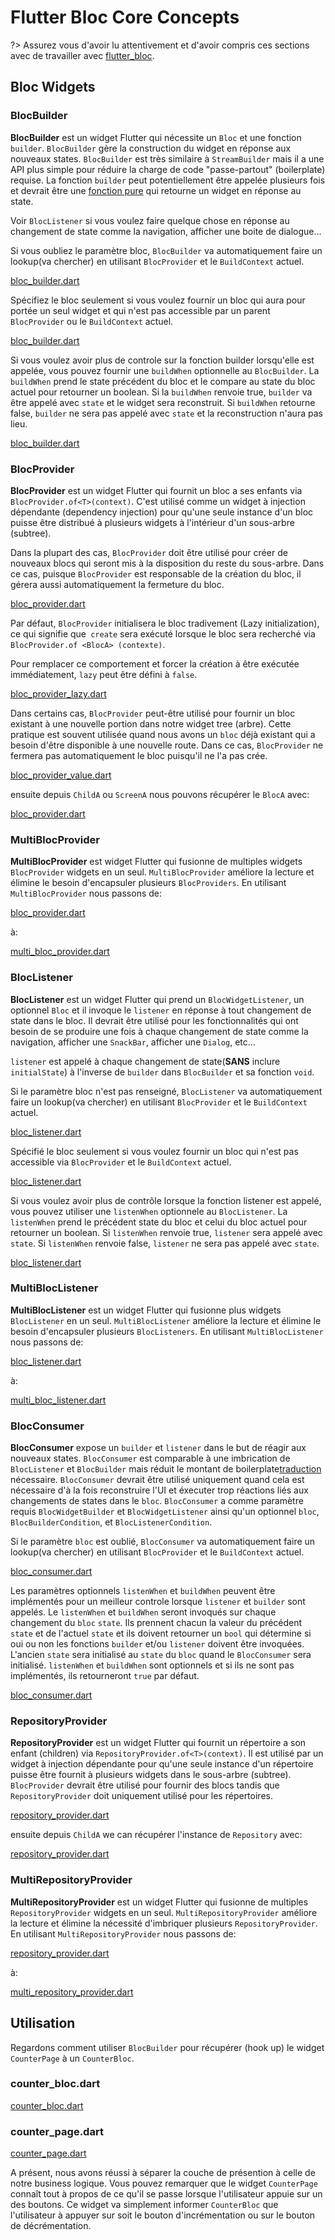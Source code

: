 # Flutter Bloc Core Concepts

?> Assurez vous d'avoir lu attentivement et d'avoir compris ces sections avec de travailler avec [flutter_bloc](https://pub.dev/packages/flutter_bloc).

## Bloc Widgets

### BlocBuilder

**BlocBuilder** est un widget Flutter qui nécessite un `Bloc` et une fonction `builder`. `BlocBuilder` gère la construction du widget en réponse aux nouveaux states. `BlocBuilder` est très similaire à `StreamBuilder` mais il a une API plus simple pour réduire la charge de code "passe-partout" (boilerplate) requise. La fonction `builder` peut potentiellement être appelée plusieurs fois et devrait être une [fonction pure](https://en.wikipedia.org/wiki/Pure_function) qui retourne un widget en réponse au state.

Voir `BlocListener` si vous voulez faire quelque chose en réponse au changement de state comme la navigation, afficher une boite de dialogue...

Si vous oubliez le paramètre bloc, `BlocBuilder` va automatiquement faire un lookup(va chercher) en utilisant `BlocProvider` et le `BuildContext` actuel.

[bloc_builder.dart](../_snippets/flutter_bloc_core_concepts/bloc_builder.dart.md ':include')

Spécifiez le bloc seulement si vous voulez fournir un bloc qui aura pour portée un seul widget et qui n'est pas accessible par un parent `BlocProvider` ou le `BuildContext` actuel.

[bloc_builder.dart](../_snippets/flutter_bloc_core_concepts/bloc_builder_explicit_bloc.dart.md ':include')

Si vous voulez avoir plus de controle sur la fonction builder lorsqu'elle est appelée, vous pouvez fournir une `buildWhen` optionnelle au `BlocBuilder`. La `buildWhen` prend le state précédent du bloc et le compare au state du bloc actuel pour retourner un boolean. Si la `buildWhen` renvoie true, `builder` va être appelé avec `state` et le widget sera reconstruit. Si `buildWhen` retourne false, `builder` ne sera pas appelé avec `state` et la reconstruction n'aura pas lieu.

[bloc_builder.dart](../_snippets/flutter_bloc_core_concepts/bloc_builder_condition.dart.md ':include')

### BlocProvider

**BlocProvider** est un widget Flutter qui fournit un bloc a ses enfants via `BlocProvider.of<T>(context)`. C'est utilisé comme un widget à injection dépendante (dependency injection) pour qu'une seule instance d'un bloc puisse être distribué à plusieurs widgets à l'intérieur d'un sous-arbre (subtree).

Dans la plupart des cas, `BlocProvider` doit être utilisé pour créer de nouveaux blocs qui seront mis à la disposition du reste du sous-arbre. Dans ce cas, puisque `BlocProvider` est responsable de la création du bloc, il gérera aussi automatiquement la fermeture du bloc.

[bloc_provider.dart](../_snippets/flutter_bloc_core_concepts/bloc_provider.dart.md ':include')

Par défaut, `BlocProvider` initialisera le bloc tradivement (Lazy initialization), ce qui signifie que` create` sera exécuté lorsque le bloc sera recherché via `BlocProvider.of <BlocA> (contexte)`.

Pour remplacer ce comportement et forcer la création à être exécutée immédiatement, `lazy` peut être défini à `false`.

[bloc_provider_lazy.dart](_snippets/flutter_bloc_core_concepts/bloc_provider_lazy.dart.md ':include')

Dans certains cas, `BlocProvider` peut-être utilisé pour fournir un bloc existant à une nouvelle portion dans notre widget tree (arbre). Cette pratique est souvent utilisée quand nous avons un `bloc` déjà existant qui a besoin d'être disponible à une nouvelle route. Dans ce cas, `BlocProvider` ne fermera pas automatiquement le bloc puisqu'il ne l'a pas crée.

[bloc_provider_value.dart](../_snippets/flutter_bloc_core_concepts/bloc_provider_value.dart.md ':include')

ensuite depuis `ChildA` ou `ScreenA` nous pouvons récupérer le `BlocA` avec:

[bloc_provider.dart](../_snippets/flutter_bloc_core_concepts/bloc_provider_lookup.dart.md ':include')

### MultiBlocProvider

**MultiBlocProvider** est widget Flutter qui fusionne de multiples widgets `BlocProvider` widgets en un seul.
`MultiBlocProvider` améliore la lecture et élimine le besoin d'encapsuler plusieurs `BlocProviders`.
En utilisant `MultiBlocProvider` nous passons de:

[bloc_provider.dart](../_snippets/flutter_bloc_core_concepts/nested_bloc_provider.dart.md ':include')

à:

[multi_bloc_provider.dart](../_snippets/flutter_bloc_core_concepts/multi_bloc_provider.dart.md ':include')

### BlocListener

**BlocListener** est un widget Flutter qui prend un `BlocWidgetListener`, un optionnel `Bloc` et il invoque le `listener` en réponse à tout changement de state dans le bloc. Il devrait être utilisé pour les fonctionnalités qui ont besoin de se produire une fois à chaque changement de state comme la navigation, afficher une `SnackBar`, afficher une `Dialog`, etc...

`listener` est appelé à chaque changement de state(**SANS** inclure `initialState`) à l'inverse de `builder` dans `BlocBuilder` et sa fonction `void`.

Si le paramètre bloc n'est pas renseigné, `BlocListener` va automatiquement faire un lookup(va chercher) en utilisant `BlocProvider` et le `BuildContext` actuel.

[bloc_listener.dart](../_snippets/flutter_bloc_core_concepts/bloc_listener.dart.md ':include')

Spécifié le bloc seulement si vous voulez fournir un bloc qui n'est pas accessible via `BlocProvider` et le `BuildContext` actuel.

[bloc_listener.dart](../_snippets/flutter_bloc_core_concepts/bloc_listener_explicit_bloc.dart.md ':include')

Si vous voulez avoir plus de contrôle lorsque la fonction listener est appelé, vous pouvez utiliser une `listenWhen` optionnele au `BlocListener`. La `listenWhen` prend le précédent state du bloc et celui du bloc actuel pour retourner un boolean. Si `listenWhen` renvoie true, `listener` sera appelé avec `state`. Si `listenWhen` renvoie false, `listener` ne sera pas appelé avec `state`.

[bloc_listener.dart](../_snippets/flutter_bloc_core_concepts/bloc_listener_condition.dart.md ':include')

### MultiBlocListener

**MultiBlocListener** est un widget Flutter qui fusionne plus widgets `BlocListener` en un seul.
`MultiBlocListener` améliore la lecture et élimine le besoin d'encapsuler plusieurs `BlocListeners`.
En utilisant `MultiBlocListener` nous passons de:

[bloc_listener.dart](../_snippets/flutter_bloc_core_concepts/nested_bloc_listener.dart.md ':include')

à:

[multi_bloc_listener.dart](../_snippets/flutter_bloc_core_concepts/multi_bloc_listener.dart.md ':include')

### BlocConsumer

**BlocConsumer** expose un `builder` et `listener` dans le but de réagir aux nouveaux states. `BlocConsumer` est comparable à une imbrication de `BlocListener` et `BlocBuilder` mais réduit le montant de boilerplate[traduction](https://www.google.com/search?q=boilerplate+IT&rlz=1C1CHBF_frFR865FR865&oq=boilerp&aqs=chrome.0.69i59l2j69i57j0l5.46422j1j4&sourceid=chrome&ie=UTF-8) nécessaire. `BlocConsumer` devrait être utilisé uniquement quand cela est nécessaire d'à la fois reconstruire l'UI et éxecuter trop réactions liés aux changements de states dans le `bloc`. `BlocConsumer` a comme paramètre requis `BlocWidgetBuilder` et `BlocWidgetListener` ainsi qu'un optionnel `bloc`, `BlocBuilderCondition`, et `BlocListenerCondition`.

Si le paramètre `bloc` est oublié, `BlocConsumer` va automatiquement faire un lookup(va chercher) en utilisant `BlocProvider` et le `BuildContext` actuel.

[bloc_consumer.dart](../_snippets/flutter_bloc_core_concepts/bloc_consumer.dart.md ':include')

Les paramètres optionnels `listenWhen` et `buildWhen` peuvent être implémentés pour un meilleur controle lorsque `listener` et `builder` sont appelés. Le `listenWhen` et `buildWhen` seront invoqués sur chaque changement du `bloc` `state`. Ils prennent chacun la valeur du précédent `state` et de l'actuel `state` et ils doivent retourner un `bool` qui détermine si oui ou non les fonctions `builder` et/ou `listener` doivent être invoquées. L'ancien `state` sera initialisé au `state` du `bloc` quand le `BlocConsumer` sera initialisé. `listenWhen` et `buildWhen` sont optionnels et si ils ne sont pas implémentés, ils retourneront `true` par défaut.

[bloc_consumer.dart](../_snippets/flutter_bloc_core_concepts/bloc_consumer_condition.dart.md ':include')

### RepositoryProvider

**RepositoryProvider** est un widget Flutter qui fournit un répertoire a son enfant (children) via `RepositoryProvider.of<T>(context)`. Il est utilisé par un widget à injection dépendante pour qu'une seule instance d'un répertoire puisse être fournit à plusieurs widgets dans le sous-arbre (subtree). `BlocProvider` devrait être utilisé pour fournir des blocs tandis que `RepositoryProvider` doit uniquement utilisé pour les répertoires.

[repository_provider.dart](../_snippets/flutter_bloc_core_concepts/repository_provider.dart.md ':include')

ensuite depuis `ChildA` we can récupérer l'instance de `Repository` avec:

[repository_provider.dart](../_snippets/flutter_bloc_core_concepts/repository_provider_lookup.dart.md ':include')

### MultiRepositoryProvider

**MultiRepositoryProvider** est un widget Flutter qui fusionne de multiples `RepositoryProvider` widgets en un seul.
`MultiRepositoryProvider` améliore la lecture et élimine la nécessité d'imbriquer plusieurs `RepositoryProvider`.
En utilisant `MultiRepositoryProvider` nous passons de:

[repository_provider.dart](../_snippets/flutter_bloc_core_concepts/nested_repository_provider.dart.md ':include')

à:

[multi_repository_provider.dart](../_snippets/flutter_bloc_core_concepts/multi_repository_provider.dart.md ':include')

## Utilisation

Regardons comment utiliser `BlocBuilder` pour récupérer (hook up) le widget `CounterPage` à un `CounterBloc`.

### counter_bloc.dart

[counter_bloc.dart](../_snippets/flutter_bloc_core_concepts/counter_bloc.dart.md ':include')

### counter_page.dart

[counter_page.dart](../_snippets/flutter_bloc_core_concepts/counter_page.dart.md ':include')

A présent, nous avons réussi à séparer la couche de présention à celle de notre business logique. Vous pouvez remarquer que le widget `CounterPage` connaît tout à propos de ce qu'il se passe lorsque l'utilisateur appuie sur un des boutons. Ce widget va simplement informer `CounterBloc` que l'utilisateur à appuyer sur soit le bouton d'incrémentation ou sur le bouton de décrémentation.
